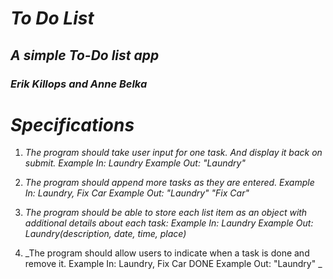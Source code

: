# _To Do List_

## _A simple To-Do list app_

### _Erik Killops and Anne Belka_

# _Specifications_

1. _The program should take user input for one task. And display it back on submit.
  Example In: Laundry
  Example Out: "Laundry"_

2. _The program should append more tasks as they are entered.
  Example In: Laundry, Fix Car
  Example Out: "Laundry" "Fix Car"_

3. _The program should be able to store each list item as an object with additional details about each task:
Example In: Laundry
Example Out: Laundry(description, date, time, place)_
  
3. _The program should allow users to indicate when a task is done and remove it.
  Example In: Laundry, Fix Car DONE
  Example Out: "Laundry" _
